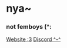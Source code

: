 <h1>nya~</h1>
<h3>not femboys (^:</h3>
<a href="https://hackrland.github.io" target="_blank">Website :3</a>
<a href="https://discord.gg/QC4zdMtPxF" target="_blank">Discord ^-^</a>
